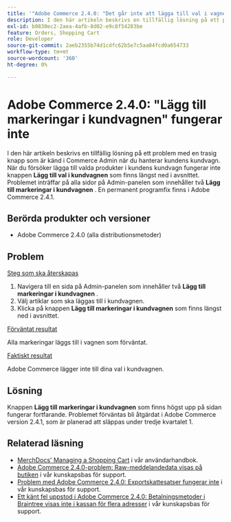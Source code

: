 ```yaml
---
title: '"Adobe Commerce 2.4.0: "Det går inte att lägga till val i vagnen"'
description: I den här artikeln beskrivs en tillfällig lösning på ett problem med en trasig knapp som är känd i Commerce Admin när du hanterar kundens kundvagn. När du försöker lägga till valda produkter i kundens kundvagn fungerar inte knappen **Lägg till val i min kundvagn** som finns längst ned i avsnittet. Problemet inträffar på alla sidor på administrationspanelen som innehåller två **Lägg till markeringar i kundvagnen**. En permanent programfix finns i Adobe Commerce 2.4.1.
exl-id: b0830ec2-2aea-4afb-8d02-e9c8f54283be
feature: Orders, Shopping Cart
role: Developer
source-git-commit: 2aeb2355b74d1cdfc62b5e7c5aa04fcd0a654733
workflow-type: tm+mt
source-wordcount: '360'
ht-degree: 0%

---
```


# Adobe Commerce 2.4.0: &quot;Lägg till markeringar i kundvagnen&quot; fungerar inte

I den här artikeln beskrivs en tillfällig lösning på ett problem med en trasig knapp som är känd i Commerce Admin när du hanterar kundens kundvagn. När du försöker lägga till valda produkter i kundens kundvagn fungerar inte knappen **Lägg till val i kundvagnen** som finns längst ned i avsnittet. Problemet inträffar på alla sidor på Admin-panelen som innehåller två **Lägg till markeringar i kundvagnen** . En permanent programfix finns i Adobe Commerce 2.4.1.

## Berörda produkter och versioner

* Adobe Commerce 2.4.0 (alla distributionsmetoder)

## Problem

<u>Steg som ska återskapas</u>

1. Navigera till en sida på Admin-panelen som innehåller två **Lägg till markeringar i kundvagnen** .
1. Välj artiklar som ska läggas till i kundvagnen.
1. Klicka på knappen **Lägg till markeringar i kundvagnen** som finns längst ned i avsnittet.

<u>Förväntat resultat</u>

Alla markeringar läggs till i vagnen som förväntat.

<u>Faktiskt resultat</u>

Adobe Commerce lägger inte till dina val i kundvagnen.

## Lösning

Knappen **Lägg till markeringar i kundvagnen** som finns högst upp på sidan fungerar fortfarande. Problemet förväntas bli åtgärdat i Adobe Commerce version 2.4.1, som är planerad att släppas under tredje kvartalet 1.

## Relaterad läsning

* [MerchDocs&#39; Managing a Shopping Cart](https://experienceleague.adobe.com/en/docs/commerce-admin/stores-sales/point-of-purchase/assist/shopping-assisted-cart-manage) i vår användarhandbok.
* [Adobe Commerce 2.4.0-problem: Raw-meddelandedata visas på butiken](/help/troubleshooting/storefront/magento-2-4-0-issue-storefront-raw-message-data-display.md) i vår kunskapsbas för support.
* [Problem med Adobe Commerce 2.4.0: Exportskattesatser fungerar inte](/help/troubleshooting/miscellaneous/magento-2-4-0-known-issue-export-tax-rates-does-not-work.md) i vår kunskapsbas för support.
* [Ett känt fel uppstod i Adobe Commerce 2.4.0: Betalningsmetoder i Braintree visas inte i kassan för flera adresser](/help/troubleshooting/payments/magento-2-4-0-braintree-not-in-multiple-addresses-checkout.md) i vår kunskapsbas för support.
